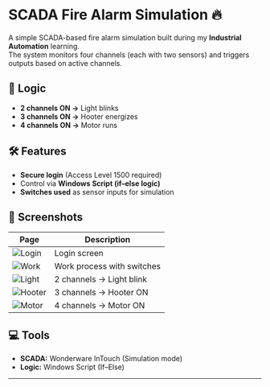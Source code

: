 # SCADA Fire Alarm Simulation 🔥

A simple SCADA-based fire alarm simulation built during my **Industrial Automation** learning.  
The system monitors four channels (each with two sensors) and triggers outputs based on active channels.  

## 📌 Logic
- **2 channels ON →** Light blinks  
- **3 channels ON →** Hooter energizes  
- **4 channels ON →** Motor runs  

## 🛠 Features
- **Secure login** (Access Level 1500 required)  
- Control via **Windows Script (if–else logic)**  
- **Switches used** as sensor inputs for simulation  

## 📸 Screenshots
| Page | Description |
|------|-------------|
| ![Login](images/SCADA-1.png) | Login screen |
| ![Work](images/SCADA-2.png) | Work process with switches |
| ![Light](images/SCADA-3.png) | 2 channels → Light blink |
| ![Hooter](images/SCADA-4.png) | 3 channels → Hooter ON |
| ![Motor](images/SCADA-5.png) | 4 channels → Motor ON |

## 💻 Tools
- **SCADA:** Wonderware InTouch (Simulation mode)  
- **Logic:** Windows Script (If–Else)  

---
